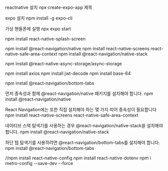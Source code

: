 reactnative 설치 
npx create-expo-app 제목

expo 설치
npm install -g expo-cli

가상 핸들폰에 실행
npx expo start

npm install react-native-splash-screen

npm install @react-navigation/native
npm install react-native-screens react-native-safe-area-context
npm install @react-navigation/native-stack

npm install @react-native-async-storage/async-storage

npm install axios
npm install jwt-decode
npm install base-64


npm install @react-navigation/bottom-tabs

먼저 종속성과 함께 @react-navigation/native 패키지를 설치해야 합니다.
npm install @react-navigation/native

React Navigation에는 또한 직접 설치해야 하는 몇 가지 피어 종속성이 필요합니다
npm install react-native-screens react-native-safe-area-context

네이티브 스택 탐색기를 사용하는 경우 @react-navigation/native-stack을 설치해야 합니다.
npm install @react-navigation/native-stack

하단 탭 탐색기를 사용하려면 @react-navigation/bottom-tabs를 설치해야 합니다.
npm install @react-navigation/bottom-tabs

//npm install react-native-config
npm install react-native-dotenv
npm i metro-config --save-dev --force